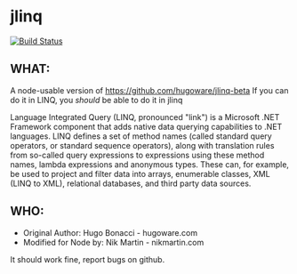 jlinq
=====

[![Build Status](https://travis-ci.org/nikmartin/jlinq-beta.png)](https://travis-ci.org/nikmartin/jlinq-beta)


WHAT:
-----
A node-usable version of https://github.com/hugoware/jlinq-beta
If you can do it in LINQ, you *should* be able to do it in jlinq

Language Integrated Query (LINQ, pronounced "link") is a Microsoft 
.NET Framework component that adds native data querying capabilities
to .NET languages.  LINQ defines a set of method names (called standard 
query operators, or standard sequence operators), along with translation
rules from so-called query expressions to expressions using these method 
names, lambda expressions and anonymous types. These can, for example, 
be used to project and filter data into arrays, enumerable classes, XML 
(LINQ to XML), relational databases, and third party data sources. 

WHO:
----
* Original Author: Hugo Bonacci - hugoware.com
* Modified for Node by: Nik Martin - nikmartin.com

It should work fine, report bugs on github.

